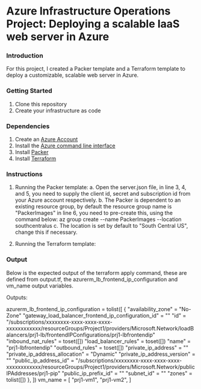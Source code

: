 # Azure Infrastructure Operations Project: Deploying a scalable IaaS web server in Azure

### Introduction
For this project, I created a Packer template and a Terraform template to deploy a customizable, scalable web server in Azure.

### Getting Started
1. Clone this repository
2. Create your infrastructure as code

### Dependencies
1. Create an [Azure Account](https://portal.azure.com) 
2. Install the [Azure command line interface](https://docs.microsoft.com/en-us/cli/azure/install-azure-cli?view=azure-cli-latest)
3. Install [Packer](https://www.packer.io/downloads)
4. Install [Terraform](https://www.terraform.io/downloads.html)

### Instructions
1. Running the Packer template:
    a. Open the server.json file, in line 3, 4, and 5, you need to supply the client id, secret and subscription id from your Azure account respectively. 
    b. The Packer is dependent to an existing resource group, by default the resource group name is "PackerImages" in line 6, you need to pre-create this, using the command below: az group create --name PackerImages --location southcentralus
    c. The location is set by default to "South Central US", change this if necessary.
    
3. Running the Terraform template:

### Output
Below is the expected output of the terraform apply command, these are defined from output.tf, the azurerm_lb_frontend_ip_configuration and vm_name output variables.

Outputs:

azurerm_lb_frontend_ip_configuration = tolist([
  {
    "availability_zone" = "No-Zone"
    "gateway_load_balancer_frontend_ip_configuration_id" = ""
    "id" = "/subscriptions/xxxxxxxx-xxxx-xxxx-xxxx-xxxxxxxxxxxx/resourceGroups/Project1/providers/Microsoft.Network/loadBalancers/prj1-lb/frontendIPConfigurations/prj1-lbfrontendip"
    "inbound_nat_rules" = toset([])
    "load_balancer_rules" = toset([])
    "name" = "prj1-lbfrontendip"
    "outbound_rules" = toset([])
    "private_ip_address" = ""
    "private_ip_address_allocation" = "Dynamic"
    "private_ip_address_version" = ""
    "public_ip_address_id" = "/subscriptions/xxxxxxxx-xxxx-xxxx-xxxx-xxxxxxxxxxxx/resourceGroups/Project1/providers/Microsoft.Network/publicIPAddresses/prj1-pip"
    "public_ip_prefix_id" = ""
    "subnet_id" = ""
    "zones" = tolist([])
  },
])
vm_name = [
  "prj1-vm1",
  "prj1-vm2",
]

